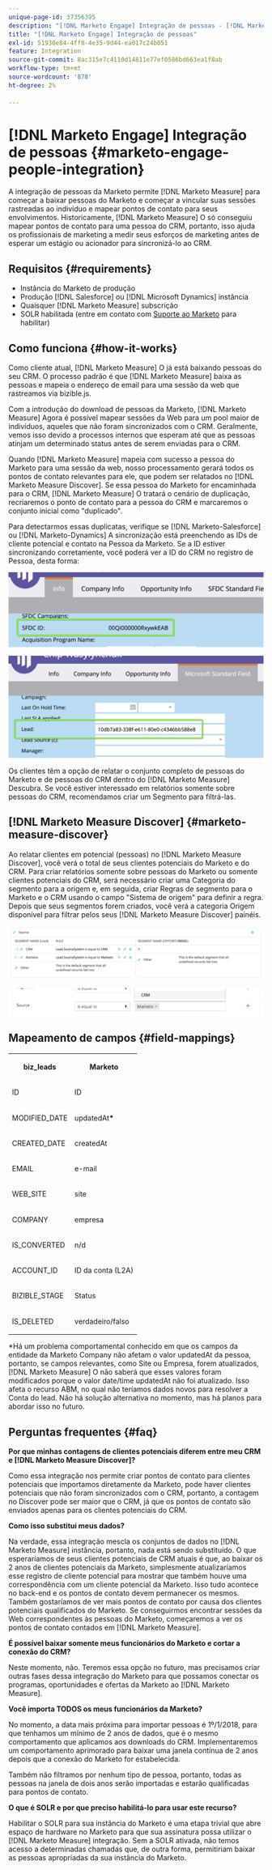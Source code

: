 ```yaml
---
unique-page-id: 37356395
description: "[!DNL Marketo Engage] Integração de pessoas - [!DNL Marketo Measure] - Documentação do produto"
title: "[!DNL Marketo Engage] Integração de pessoas"
exl-id: 51930e84-4ff8-4e35-9d44-ea017c24b051
feature: Integration
source-git-commit: 8ac315e7c4110d14811e77ef0586bd663ea1f8ab
workflow-type: tm+mt
source-wordcount: '878'
ht-degree: 2%

---
```


# [!DNL Marketo Engage] Integração de pessoas {#marketo-engage-people-integration}

A integração de pessoas da Marketo permite [!DNL Marketo Measure] para começar a baixar pessoas do Marketo e começar a vincular suas sessões rastreadas ao indivíduo e mapear pontos de contato para seus envolvimentos. Historicamente, [!DNL Marketo Measure] O só conseguiu mapear pontos de contato para uma pessoa do CRM, portanto, isso ajuda os profissionais de marketing a medir seus esforços de marketing antes de esperar um estágio ou acionador para sincronizá-lo ao CRM.

## Requisitos {#requirements}

* Instância do Marketo de produção
* Produção [!DNL Salesforce] ou [!DNL Microsoft Dynamics] instância
* Quaisquer [!DNL Marketo Measure] subscrição
* SOLR habilitada (entre em contato com [Suporte ao Marketo](https://nation.marketo.com/t5/Support/ct-p/Support) para habilitar)

## Como funciona {#how-it-works}

Como cliente atual, [!DNL Marketo Measure] O já está baixando pessoas do seu CRM. O processo padrão é que [!DNL Marketo Measure] baixa as pessoas e mapeia o endereço de email para uma sessão da web que rastreamos via bizible.js.

Com a introdução do download de pessoas da Marketo, [!DNL Marketo Measure] Agora é possível mapear sessões da Web para um pool maior de indivíduos, aqueles que não foram sincronizados com o CRM. Geralmente, vemos isso devido a processos internos que esperam até que as pessoas atinjam um determinado status antes de serem enviadas para o CRM.

Quando [!DNL Marketo Measure] mapeia com sucesso a pessoa do Marketo para uma sessão da web, nosso processamento gerará todos os pontos de contato relevantes para ele, que podem ser relatados no [!DNL Marketo Measure Discover]. Se essa pessoa do Marketo for encaminhada para o CRM, [!DNL Marketo Measure] O tratará o cenário de duplicação, recriaremos o ponto de contato para a pessoa do CRM e marcaremos o conjunto inicial como &quot;duplicado&quot;.

Para detectarmos essas duplicatas, verifique se [!DNL Marketo-Salesforce] ou [!DNL Marketo-Dynamics] A sincronização está preenchendo as IDs de cliente potencial e contato na Pessoa da Marketo. Se a ID estiver sincronizando corretamente, você poderá ver a ID do CRM no registro de Pessoa, desta forma:

![](assets/5a.png)

![](assets/5b.png)

Os clientes têm a opção de relatar o conjunto completo de pessoas do Marketo e de pessoas do CRM dentro do [!DNL Marketo Measure] Descubra. Se você estiver interessado em relatórios somente sobre pessoas do CRM, recomendamos criar um Segmento para filtrá-las.

## [!DNL Marketo Measure Discover] {#marketo-measure-discover}

Ao relatar clientes em potencial (pessoas) no [!DNL Marketo Measure Discover], você verá o total de seus clientes potenciais do Marketo e do CRM. Para criar relatórios somente sobre pessoas do Marketo ou somente clientes potenciais do CRM, será necessário criar uma Categoria do segmento para a origem e, em seguida, criar Regras de segmento para o Marketo e o CRM usando o campo &quot;Sistema de origem&quot; para definir a regra. Depois que seus segmentos forem criados, você verá a categoria Origem disponível para filtrar pelos seus [!DNL Marketo Measure Discover] painéis.

![](assets/bizible-discover-1.png)

![](assets/bizible-discover-2.png)

## Mapeamento de campos {#field-mappings}

<table> 
 <colgroup> 
  <col> 
  <col> 
 </colgroup> 
 <tbody> 
  <tr> 
   <th><p><strong>biz_leads</strong></p></th> 
   <th><p><strong>Marketo</strong></p></th> 
  </tr> 
  <tr> 
   <td><p>ID</p></td> 
   <td><p>ID</p></td> 
  </tr> 
  <tr> 
   <td><p>MODIFIED_DATE</p></td> 
   <td><p>updatedAt<strong>*</strong></p></td> 
  </tr> 
  <tr> 
   <td><p>CREATED_DATE</p></td> 
   <td><p>createdAt</p></td> 
  </tr> 
  <tr> 
   <td><p>EMAIL</p></td> 
   <td><p>e-mail</p></td> 
  </tr> 
  <tr> 
   <td><p>WEB_SITE</p></td> 
   <td><p>site</p></td> 
  </tr> 
  <tr> 
   <td><p>COMPANY</p></td> 
   <td><p>empresa</p></td> 
  </tr> 
  <tr> 
   <td><p>IS_CONVERTED</p></td> 
   <td><p>n/d</p></td> 
  </tr> 
  <tr> 
   <td><p>ACCOUNT_ID</p></td> 
   <td><p>ID da conta (L2A)</p></td> 
  </tr> 
  <tr> 
   <td><p>BIZIBLE_STAGE</p></td> 
   <td><p>Status</p></td> 
  </tr> 
  <tr> 
   <td><p>IS_DELETED</p></td> 
   <td><p>verdadeiro/falso</p></td> 
  </tr> 
 </tbody> 
</table>

*Há um problema comportamental conhecido em que os campos da entidade da Marketo Company não afetam o valor updatedAt da pessoa, portanto, se campos relevantes, como Site ou Empresa, forem atualizados, [!DNL Marketo Measure] O não saberá que esses valores foram modificados porque o valor date/time updatedAt não foi atualizado. Isso afeta o recurso ABM, no qual não teríamos dados novos para resolver a Conta do lead. Não há solução alternativa no momento, mas há planos para abordar isso no futuro.

## Perguntas frequentes {#faq}

**Por que minhas contagens de clientes potenciais diferem entre meu CRM e [!DNL Marketo Measure Discover]?**

Como essa integração nos permite criar pontos de contato para clientes potenciais que importamos diretamente da Marketo, pode haver clientes potenciais que não foram sincronizados com o CRM, portanto, a contagem no Discover pode ser maior que o CRM, já que os pontos de contato são enviados apenas para os clientes potenciais do CRM.

**Como isso substitui meus dados?**

Na verdade, essa integração mescla os conjuntos de dados no [!DNL Marketo Measure] instância, portanto, nada está sendo substituído. O que esperaríamos de seus clientes potenciais de CRM atuais é que, ao baixar os 2 anos de clientes potenciais da Marketo, simplesmente atualizaríamos esse registro de cliente potencial para mostrar que também houve uma correspondência com um cliente potencial da Marketo. Isso tudo acontece no back-end e os pontos de contato devem permanecer os mesmos. Também gostaríamos de ver mais pontos de contato por causa dos clientes potenciais qualificados do Marketo. Se conseguirmos encontrar sessões da Web correspondentes às pessoas do Marketo, começaremos a ver os pontos de contato contados em [!DNL Marketo Measure].

**É possível baixar somente meus funcionários do Marketo e cortar a conexão do CRM?**

Neste momento, não. Teremos essa opção no futuro, mas precisamos criar outras fases dessa integração do Marketo para que possamos conectar os programas, oportunidades e ofertas da Marketo ao [!DNL Marketo Measure].

**Você importa TODOS os meus funcionários da Marketo?**

No momento, a data mais próxima para importar pessoas é 1º/1/2018, para que tenhamos um mínimo de 2 anos de dados, que é o mesmo comportamento que aplicamos aos downloads do CRM. Implementaremos um comportamento aprimorado para baixar uma janela contínua de 2 anos depois que a conexão do Marketo for estabelecida.

Também não filtramos por nenhum tipo de pessoa, portanto, todas as pessoas na janela de dois anos serão importadas e estarão qualificadas para pontos de contato.

**O que é SOLR e por que preciso habilitá-lo para usar este recurso?**

Habilitar o SOLR para sua instância do Marketo é uma etapa trivial que abre espaço de hardware no Marketo para que sua assinatura possa utilizar o [!DNL Marketo Measure] integração. Sem a SOLR ativada, não temos acesso a determinadas chamadas que, de outra forma, permitiriam baixar as pessoas apropriadas da sua instância do Marketo.

